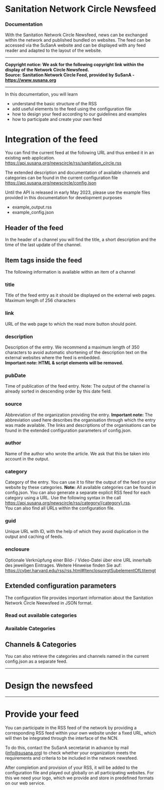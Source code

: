 # Sanitation Network Circle Newsfeed
### Documentation
With the Sanitation Network Circle Newsfeed, news can be exchanged within the network and published bundled on websites. The feed can be accessed via the SuSanA website and can be displayed with any feed reader and adapted to the layout of the website.
  
---   
**Copyright notice: 
We ask for the following copyright link within the display of the Network Circle Newsfeed.  
Source: Sanitation Network Circle Feed, provided by SuSanA - https://www.susana.org**
  
---    
In this documentation, you will learn  
+ understand the basic structure of the RSS  
+ add useful elements to the feed using the configuration file  
+ how to design your feed according to our guidelines and examples  
+ how to participate and create your own feed   
  
  
# Integration of the feed

You can find the current feed at the following URL and thus embed it in an existing web application.  
https://api.susana.org/newscircle/rss/sanitation_circle.rss

The extended description and documentation of available channels and categories can be found in the current configuration file  
https://api.susana.org/newscircle/config.json

Until the API is released in early May 2023, please use the example files provided in this documentation for development purposes
- example_output.rss
- example_config.json

## Header of the feed
In the header of a channel you will find the title, a short description and the time of the last update of the channel.
  
## Item tags inside the feed
The following information is available within an item of a channel
  
### title ### 
Title of the feed entry as it should be displayed on the external web pages. Maximum length of 256 characters 

### link ### 
URL of the web page to which the read more button should point.

### description ### 
Description of the entry. We recommend a maximum length of 350 characters to avoid automatic shortening of the description text on the external websites where the feed is embedded.  
**Important note: HTML & script elements will be removed.**

### pubDate ###
Time of publication of the feed entry. Note: The output of the channel is already sorted in descending order by this date field. 

### source ###
Abbreviation of the organization providing the entry. **Important note:** The abbreviation used here describes the organisation through which the entry was made available. The links and descriptions of the organisations can be found in the extended configuration parameters of config.json.

### author ###
Name of the author who wrote the article. We ask that this be taken into account in the output.

### category ###
Category of the entry. You can use it to filter the output of the feed on your website by these categories. **Note:** All available categories can be found in config.json. You can also generate a separate explicit RSS feed for each category using a URL. Use the following syntax in the call https://api.susana.org/newscircle/rss/category/{category}.rss.  
You can also find all URLs within the configuration file.

### guid ###
Unique URL with ID, with the help of which they avoid duplication in the output and caching of feeds.

### enclosure ###
Optionale Verknüpfung einer Bild- / Video-Datei über eine URL innerhalb des jeweiligen Eintrages. Weitere Hinweise finden Sie auf: https://cyber.harvard.edu/rss/rss.html#ltenclosuregtSubelementOfLtitemgt 



## Extended configuration parameters

The configuration file provides important information about the Sanitation Network Circle Neewsfeed in JSON format.

### Read out available categories

### Available Categories



## Channels & Categories 

You can also retrieve the categories and channels named in the current config.json as a separate feed.

---  

# Design the newsfeed



---  

# Provide your feed
You can participate in the RSS feed of the network by providing a corresponding RSS feed within your own website under a fixed URL, which will then be integrated through the interface of the NCN.  
  
To do this, contact the SuSanA secretariat in advance by mail (info@susana.org) to check whether your organization meets the requirements and criteria to be included in the network newsfeed.   
  
After completion and provision of your RSS, it will be added to the configuration file and played out globally on all participating websites. For this we need your logo, which we provide and store in predefined formats on our web service.
